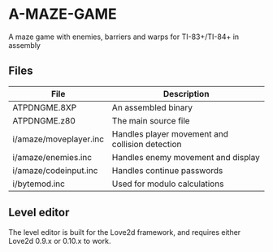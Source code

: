 # A-MAZE-GAME
A maze game with enemies, barriers and warps for TI-83+/TI-84+ in assembly

## Files
File | Description
--- | ---
ATPDNGME.8XP | An assembled binary
ATPDNGME.z80 | The main source file
i/amaze/moveplayer.inc | Handles player movement and collision detection
i/amaze/enemies.inc | Handles enemy movement and display
i/amaze/codeinput.inc | Handles continue passwords
i/bytemod.inc | Used for modulo calculations

## Level editor
The level editor is built for the Love2d framework, and requires either Love2d 0.9.x or 0.10.x to work.
